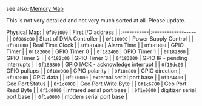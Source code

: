 see also: [Memory Map](MemoryMap.md)

This is not very detailed and not very much sorted at all. Please update.

Physical Map:
| `0f001000` | First I/O address |
|:-----------|:------------------|
| `0f086c00` | Start of DMA Controller |
| `0f110000` | Power Supply Control |
| `0f181000` | Real Time Clock |
| `0f181400` | Alarm Time |
| `0f181800` | GPIO Timer |
| `0f182000` | GPIO Timer 0 |
| `0f182400` | GPIO Timer 1 |
| `0f182800` | GPIO Timer 2 |
| `0f182c00` | GPIO Timer 3 |
| `0f183000` | GPIO IR - pending interrupts |
| `0f183800` | GPIO IACK - acknowledge interrupt |
| `0f18dc00` | GPIO pullups |
| `0f18e000` | GPIO polarity |
| `0f18e800` | GPIO direction |
| `0f18e800` | GPIO data |
| `0f1c0000` | external serial port base |
| `0f1c4400` | Geo Port Status |
| `0f1c6000` | Geo Port Write Byte |
| `0f1c6700` | Geo Port Read Byte |
| `0f1d0000` | infrared serial port base |
| `0f1e0000` | digitizer serial port base |
| `0f1e0000` | modem serial port base |